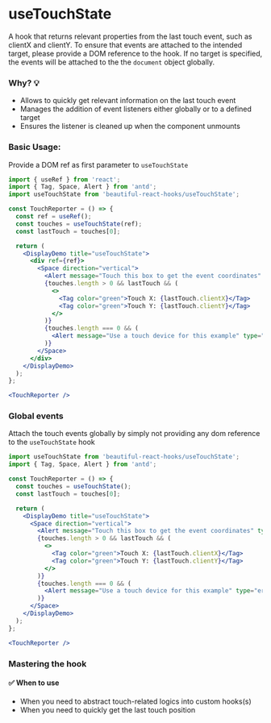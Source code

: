 # useTouchState

A hook that returns relevant properties from the last touch event, such as clientX and clientY. To ensure that events are attached to the
intended target, please provide a DOM reference to the hook. If no target is specified, the events will be attached to the the `document`
object globally.

### Why? 💡

- Allows to quickly get relevant information on the last touch event
- Manages the addition of event listeners either globally or to a defined target
- Ensures the listener is cleaned up when the component unmounts

### Basic Usage:

Provide a DOM ref as first parameter to `useTouchState`

```jsx harmony
import { useRef } from 'react';
import { Tag, Space, Alert } from 'antd';
import useTouchState from 'beautiful-react-hooks/useTouchState';

const TouchReporter = () => {
  const ref = useRef();
  const touches = useTouchState(ref);
  const lastTouch = touches[0];

  return (
    <DisplayDemo title="useTouchState">
      <div ref={ref}>
        <Space direction="vertical">
          <Alert message="Touch this box to get the event coordinates" type="info" showIcon />
          {touches.length > 0 && lastTouch && (
            <>
              <Tag color="green">Touch X: {lastTouch.clientX}</Tag>
              <Tag color="green">Touch Y: {lastTouch.clientY}</Tag>
            </>
          )}
          {touches.length === 0 && (
            <Alert message="Use a touch device for this example" type="error" showIcon />
          )}
        </Space>
      </div>
    </DisplayDemo>
  );
};

<TouchReporter />
```

### Global events

Attach the touch events globally by simply not providing any dom reference to the `useTouchState` hook

```jsx harmony
import useTouchState from 'beautiful-react-hooks/useTouchState';
import { Tag, Space, Alert } from 'antd';

const TouchReporter = () => {
  const touches = useTouchState();
  const lastTouch = touches[0];

  return (
    <DisplayDemo title="useTouchState">
      <Space direction="vertical">
        <Alert message="Touch this box to get the event coordinates" type="info" showIcon />
        {touches.length > 0 && lastTouch && (
          <>
            <Tag color="green">Touch X: {lastTouch.clientX}</Tag>
            <Tag color="green">Touch Y: {lastTouch.clientY}</Tag>
          </>
        )}
        {touches.length === 0 && (
          <Alert message="Use a touch device for this example" type="error" showIcon />
        )}
      </Space>
    </DisplayDemo>
  );
};

<TouchReporter />
```

### Mastering the hook

#### ✅ When to use

- When you need to abstract touch-related logics into custom hooks(s)
- When you need to quickly get the last touch position

<!-- Types -->
